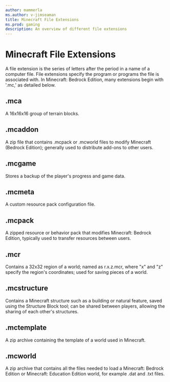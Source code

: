```yaml
---
author: mammerla
ms.author: v-jimseaman
title: Minecraft File Extensions
ms.prod: gaming
description: An overview of different file extensions
---
```


# Minecraft File Extensions

A file extension is the series of letters after the period in a name of a computer file. File extensions specify the program or programs the file is associated with. In Minecraft: Bedrock Edition, many extensions begin with '.mc,' as detailed below.

## .mca
A 16x16x16 group of terrain blocks.

## .mcaddon
A zip file that contains .mcpack or .mcworld files to modify Minecraft (Bedrock Edition); generally used to distribute add-ons to other users.

## .mcgame
Stores a backup of the player's progress and game data.

## .mcmeta
A custom resource pack configuration file.

## .mcpack
A zipped resource or behavior pack that modifies Minecraft: Bedrock Edition, typically used to transfer resources between users.

## .mcr
Contains a 32x32 region of a world; named as r.x.z.mcr, where "x" and "z" specify the region's coordinates; used for saving pieces of a world.

## .mcstructure
Contains a Minecraft structure such as a building or natural feature, saved using the Structure Block tool; can be shared between players, allowing the sharing of each other's structures.

## .mctemplate
A zip archive containing the template of a world used in Minecraft.

## .mcworld
A zip archive that contains all the files needed to load a Minecraft: Bedrock Edition or Minecraft: Education Edition world, for example .dat and .txt files.